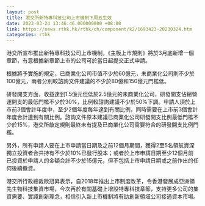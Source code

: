 ```yaml
---
layout: post
title: 港交所新特專科技公司上市機制下周五生效
date: 2023-03-24 13:46:46.000000000 +08:00
link: https://news.rthk.hk/rthk/ch/component/k2/1693423-20230324.htm
categories: rthk
---
```


港交所宣布推出新特專科技公司上市機制，《主板上市規則》將於3月底新增一個章節，有意根據新章節上市的公司可於當日起提交正式申請。

根據將予實施的規定，已商業化公司市值不少於60億元，未商業化公司則不少於100億元，兩者分別較諮詢文件建議的不少於80億和150億元門檻低。

研發開支方面，收益達到1.5億元但低於2.5億元的未商業化公司，研發開支佔總營運開支的最低門檻不少於30%，比例較諮詢建議不少於50%下調。申請人須於上市前3個會計年度中，至少2個年度每年達到有關比例，同時需要在上市前3個會計年度合計達到有關比例。諮詢文件原本建議已商業化公司研發開支比例最低門檻不少於15%，港交所敲定規則最終未有提及已商業化公司需要符合的研發開支比例門檻。

另外，所有申請人要在上市申請當日期及之前12個月期間，獲得2至5名領航資深獨立投資者合共持有不少於10%已發行股本；或者於上市申請日期至少12個月前已投資於申請人的金額合計不少於15億元，但不包括上市申請日期或之前作出的任何後續撤資。

港交所行政總裁歐冠昇表示，自2018年推出上市制度改革，令香港發展成亞洲領先生物科技集資市場，今次再於有關基礎上增設特專科技章節，支持更多公司的集資需要、實踐創新理念，相信引入新上市機制將有助創新領域公司接通資本市場。
